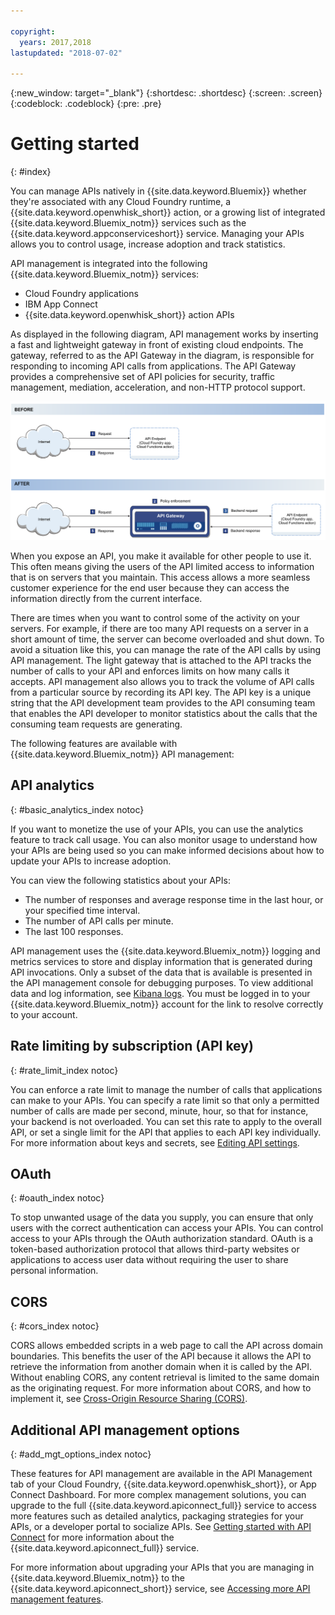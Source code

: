 ```yaml
---

copyright:
  years: 2017,2018
lastupdated: "2018-07-02"

---
```



{:new_window: target="_blank"}
{:shortdesc: .shortdesc}
{:screen: .screen}
{:codeblock: .codeblock}
{:pre: .pre}

# Getting started
{: #index}

You can manage APIs natively in {{site.data.keyword.Bluemix}} whether they're associated with any Cloud Foundry runtime, a {{site.data.keyword.openwhisk_short}} action, or a growing list of integrated {{site.data.keyword.Bluemix_notm}} services such as the {{site.data.keyword.appconserviceshort}} service. Managing your APIs allows you to control usage, increase adoption and track statistics.

API management is integrated into the following {{site.data.keyword.Bluemix_notm}} services:
* Cloud Foundry applications
* IBM App Connect
* {{site.data.keyword.openwhisk_short}} action APIs

As displayed in the following diagram, API management works by inserting a fast and lightweight gateway in front of existing cloud endpoints. The gateway, referred to as the API Gateway in the diagram, is responsible for responding to incoming API calls from applications. The API Gateway provides a comprehensive set of API policies for security, traffic management, mediation, acceleration, and non-HTTP protocol support.

![API Gateway flow.](images/bluemix-native-apim-flow.png "API management flow.")

When you expose an API, you make it available for other people to use it. This often means giving the users of the API limited access to information that is on servers that you maintain. This access allows a more seamless customer experience for the end user because they can access the information directly from the current interface.

There are times when you want to control some of the activity on your servers. For example, if there are too many API requests on a server in a short amount of time, the server can become overloaded and shut down. To avoid a situation like this, you can manage the rate of the API calls by using API management. The light gateway that is attached to the API tracks the number of calls to your API and enforces limits on how many calls it accepts. API management also allows you to track the volume of API calls from a particular source by recording its API key. The API key is a unique string that the API development team provides to the API consuming team that enables the API developer to monitor statistics about the calls that the consuming team requests are generating.  

The following features are available with {{site.data.keyword.Bluemix_notm}} API management:
## API analytics
{: #basic_analytics_index notoc}

If you want to monetize the use of your APIs, you can use the analytics feature to track call usage. You can also monitor usage to understand how your APIs are being used so you can make informed decisions about how to update your APIs to increase adoption.

You can view the following statistics about your APIs:
* The number of responses and average response time in the last hour, or your specified time interval.
* The number of API calls per minute.
* The last 100 responses.

API management uses the {{site.data.keyword.Bluemix_notm}} logging and metrics services to store and display information that is generated during API invocations. Only a subset of the data that is available is presented in the API management console for debugging purposes. To view additional data and log information, see [Kibana logs](https://logging.ng.bluemix.net/app/#/kibana5). You must be logged in to your {{site.data.keyword.Bluemix_notm}} account for the link to resolve correctly to your account.

## Rate limiting by subscription (API key)
{: #rate_limit_index notoc}

You can enforce a rate limit to manage the number of calls that applications can make to your APIs. You can specify a rate limit so that only a permitted number of calls are made per second, minute, hour, so that for instance, your backend is not overloaded. You can set this rate to apply to the overall API, or set a single limit for the API that applies to each API key individually. For more information about keys and secrets, see [Editing API settings](/docs/services/api-management/manage_apis.html#settings_apis_manage_apis).

## OAuth
{: #oauth_index notoc}

To stop unwanted usage of the data you supply, you can ensure that only users with the correct authentication can access your APIs. You can control access to your APIs through the OAuth authorization standard. OAuth is a token-based authorization protocol that allows third-party websites or applications to access user data without requiring the user to share personal information.

## CORS
{: #cors_index notoc}

CORS allows embedded scripts in a web page to call the API across domain boundaries. This benefits the user of the API because it allows the API to retrieve the information from another domain when it is called by the API. Without enabling CORS, any content retrieval is limited to the same domain as the originating request. For more information about CORS, and how to implement it, see [Cross-Origin Resource Sharing (CORS)](https://developer.mozilla.org/en-US/docs/Web/HTTP/CORS).

## Additional API management options
{: #add_mgt_options_index notoc}

These features for API management are available in the API Management tab of your Cloud Foundry, {{site.data.keyword.openwhisk_short}}, or App Connect Dashboard. For more complex management solutions, you can upgrade to the full {{site.data.keyword.apiconnect_full}} service to access more features such as detailed analytics, packaging strategies for your APIs, or a developer portal to socialize APIs. See [Getting started with API Connect](https://console.ng.bluemix.net/docs/services/apiconnect/index.html) for more information about the {{site.data.keyword.apiconnect_full}} service.

For more information about upgrading your APIs that you are managing in {{site.data.keyword.Bluemix_notm}} to the {{site.data.keyword.apiconnect_short}} service, see [Accessing more API management features](/docs/services/api-management/upgrade.html).
